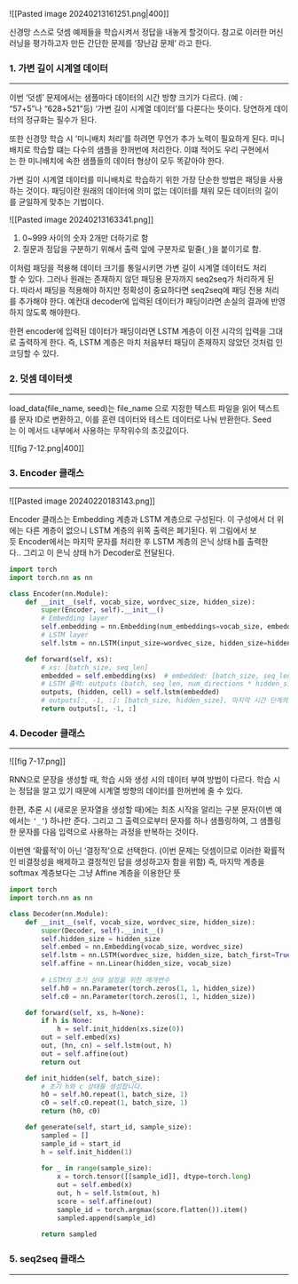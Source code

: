 ![[Pasted image 20240213161251.png|400]]

신경망 스스로 덧셈 예제들을 학습시켜서 정답을 내놓게 할것이다. 참고로 이러한 머신러닝을 평가하고자 만든 간단한 문제를 ‘장난감 문제’ 라고 한다.


### 1. 가변 길이 시계열 데이터
---
이번 ‘덧셈’ 문제에서는 샘플마다 데이터의 시간 방향 크기가 다르다. (예 : “57+5”나 “628+521”등) ‘가변 길이 시계열 데이터’를 다룬다는 뜻이다. 당연하게 데이터의 정규화는 필수가 된다. 

또한 신경망 학습 시 ‘미니배치 처리’를 하려면 무언가 추가 노력이 필요하게 된다. 미니배치로 학습할 떄는 다수의 샘플을 한꺼번에 처리한다. 이떄 적어도 우리 구현에서는 한 미니배치에 속한 샘플들의 데이터 형상이 모두 똑같아야 한다.

가변 길이 시계열 데이터를 미니배치로 학습하기 위한 가장 단순한 방법은 패딩을 사용하는 것이다. 패딩이란 원래의 데이터에 의미 없는 데이터를 채워 모든 데이터의 길이를 균일하게 맞추는 기법이다.

![[Pasted image 20240213163341.png]]

1. 0~999 사이의 숫자 2개만 더하기로 함
2. 질문과 정답을 구분하기 위해서 출력 앞에 구분자로 밑줄(`_`)을 붙이기로 함. 

이처럼 패딩을 적용해 데이터 크기를 통일시키면 가변 길이 시계열 데이터도 처리할 수 있다. 그러나 원래는 존재하지 않던 패딩용 문자까지 seq2seq가 처리하게 된다. 따라서 패딩을 적용해야 하지만 정확성이 중요하다면 seq2seq에 패딩 전용 처리를 추가해야 한다. 예컨대 decoder에 입력된 데이터가 패딩이라면 손실의 결과에 반영하지 않도록 해야한다. 

한편 encoder에 입력된 데이터가 패딩이라면 LSTM 계층이 이전 시각의 입력을 그대로 출력하게 한다. 즉, LSTM 계층은 마치 처음부터 패딩이 존재하지 않았던 것처럼 인코딩할 수 있다.


### 2. 덧셈 데이터셋
---
load_data(file_name, seed)는 file_name 으로 지정한 텍스트 파일을 읽어 텍스트를 문자 ID로 변환하고, 이를 훈련 데이터와 테스트 데이터로 나눠 반환한다. Seed는 이 메서드 내부에서 사용하는 무작위수의 초깃값이다.

![[fig 7-12.png|400]]


### 3.  Encoder 클래스
---
![[Pasted image 20240220183143.png]]

Encoder 클래스는 Embedding 계층과 LSTM 계층으로 구성된다. 이 구성에서 더 위에는 다른 계층이 없으니 LSTM 계층의 위쪽 출력은 폐기된다. 위 그림에서 보듯 Encoder에서는 마지막 문자를 처리한 후 LSTM 계층의 은닉 상태 h를 출력한다.. 그리고 이 은닉 상태 h가 Decoder로 전달된다.

``` python
import torch
import torch.nn as nn

class Encoder(nn.Module):
    def __init__(self, vocab_size, wordvec_size, hidden_size):
        super(Encoder, self).__init__()
        # Embedding layer
        self.embedding = nn.Embedding(num_embeddings=vocab_size, embedding_dim=wordvec_size)
        # LSTM layer
        self.lstm = nn.LSTM(input_size=wordvec_size, hidden_size=hidden_size, batch_first=True)

    def forward(self, xs):
        # xs: [batch_size, seq_len]
        embedded = self.embedding(xs)  # embedded: [batch_size, seq_len, wordvec_size]
        # LSTM 출력: outputs (batch, seq_len, num_directions * hidden_size), (h_n, c_n)
        outputs, (hidden, cell) = self.lstm(embedded)
        # outputs[:, -1, :]: [batch_size, hidden_size], 마지막 시간 단계의 hidden state 반환
        return outputs[:, -1, :]
```


### 4. Decoder 클래스
---
![[fig 7-17.png]]

RNN으로 문장을 생성할 때, 학습 시와 생성 시의 데이터 부여 방법이 다르다. 학습 시는 정답을 알고 있기 때문에 시계열 방향의 데이터를 한꺼번에 줄 수 있다. 

한편, 추론 시 (새로운 문자열을 생성할 때)에는 최초 시작을 알리는 구분 문자(이번 예에서는 `‘_’`) 하나만 준다. 그리고 그 출력으로부터 문자를 하나 샘플링하여, 그 샘플링한 문자를 다음 입력으로 사용하는 과정을 반복하는 것이다.

이번엔 ‘확률적’이 아닌 ‘결정적’으로 선택한다. (이번 문제는 덧셈이므로 이러한 확률적인 비결정성을 배제하고 결정적인 답을 생성하고자 함을 위함) 즉, 마지막 계층을 softmax 계층보다는 그냥 Affine 계층을 이용한단 뜻

``` python
import torch
import torch.nn as nn

class Decoder(nn.Module):
    def __init__(self, vocab_size, wordvec_size, hidden_size):
        super(Decoder, self).__init__()
        self.hidden_size = hidden_size
        self.embed = nn.Embedding(vocab_size, wordvec_size)
        self.lstm = nn.LSTM(wordvec_size, hidden_size, batch_first=True)
        self.affine = nn.Linear(hidden_size, vocab_size)
        
        # LSTM의 초기 상태 설정을 위한 매개변수
        self.h0 = nn.Parameter(torch.zeros(1, 1, hidden_size))
        self.c0 = nn.Parameter(torch.zeros(1, 1, hidden_size))

    def forward(self, xs, h=None):
        if h is None:
            h = self.init_hidden(xs.size(0))
        out = self.embed(xs)
        out, (hn, cn) = self.lstm(out, h)
        out = self.affine(out)
        return out

    def init_hidden(self, batch_size):
        # 초기 h와 c 상태를 생성합니다.
        h0 = self.h0.repeat(1, batch_size, 1)
        c0 = self.c0.repeat(1, batch_size, 1)
        return (h0, c0)

    def generate(self, start_id, sample_size):
        sampled = []
        sample_id = start_id
        h = self.init_hidden(1)
        
        for _ in range(sample_size):
            x = torch.tensor([[sample_id]], dtype=torch.long)
            out = self.embed(x)
            out, h = self.lstm(out, h)
            score = self.affine(out)
            sample_id = torch.argmax(score.flatten()).item()
            sampled.append(sample_id)
        
        return sampled

```


### 5. seq2seq 클래스
---

